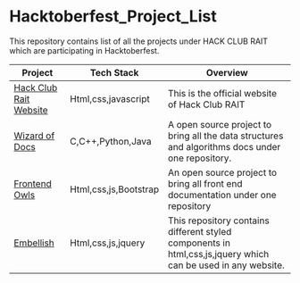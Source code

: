 # Hacktoberfest_Project_List
This repository contains list of all the projects under HACK CLUB RAIT which are participating in Hacktoberfest.

| Project | Tech Stack | Overview |
|------------|----------|----------|
| [Hack Club Rait Website](https://github.com/HackClubRAIT/HackClubRAIT-Website.github.io)| Html,css,javascript | This is the official website of Hack Club RAIT |
| [Wizard of Docs](https://github.com/HackClubRAIT/Wizard-Of-Docs) | C,C++,Python,Java | A open source project to bring all the data structures and algorithms docs under one repository. |
| [Frontend Owls ](https://github.com/HackClubRAIT/Frontend-Owls) | Html,css,js,Bootstrap | An open source project to bring all front end documentation under one repository |
| [Embellish](https://github.com/siddhi-244/Embellish) | Html,css,js,jquery | This repository contains different styled components in html,css,js,jquery which can be used in any website.|
